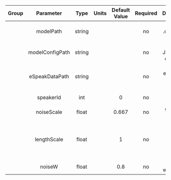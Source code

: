 | Group |     Parameter     |  Type  | Units | Default Value | Required |           Description            |               Notes               |
|:-----:|:-----------------:|:------:|:-----:|:-------------:|:--------:|:--------------------------------:|:---------------------------------:|
|       |     modelPath     | string |       |               |    no    |     path to .onnx voice file     |                                   |
|       |  modelConfigPath  | string |       |               |    no    |  path to JSON voice config file  |                                   |
|       |   eSpeakDataPath  | string |       |               |    no    | path to espeak-ng data directory |                                   |
|       |     speakerId     |  int   |       |       0       |    no    |          id of speaker           |                                   |
|       |     noiseScale    | float  |       |     0.667     |    no    |         generator noise          |                                   |
|       |    lengthScale    | float  |       |       1       |    no    |          phoneme length          | 1: normal, <1: faster, >1: slower |
|       |       noiseW      | float  |       |      0.8      |    no    |       phoneme width noise        |                                   |
